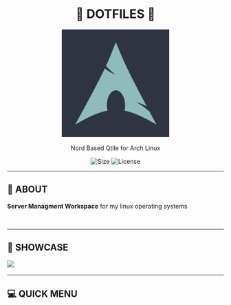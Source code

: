 <div align='center'>
    <h1><b>🚀 DOTFILES 🚀</b></h1>
    <img src='./.config/qtile/assets/logo.png' width='250' height='250' />
    <p>Nord Based Qtile for Arch Linux</p>

![Size](https://img.shields.io/github/languages/code-size/ton1czech/dotfiles.svg)
![License](https://img.shields.io/github/license/ton1czech/dotfiles.svg)

</div>

---

## 💾 **ABOUT**

**Server Managment Workspace** for my linux operating systems 

<br />

---

## 🔎 **SHOWCASE**

<img src="https://imgur.com/4iZPBRP.png">

<br />

---

## 💻 **QUICK MENU**

<br />
